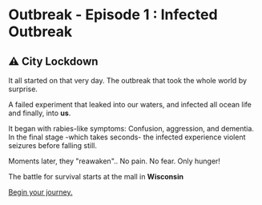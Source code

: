 # Outbreak - Episode 1 : Infected Outbreak

## ⚠ City Lockdown

It all started on that very day. The outbreak that took the whole world by surprise. 

A failed experiment that leaked into our waters, and infected all ocean life and finally, into **us**.

It began with rabies-like symptoms: Confusion, aggression, and dementia. In the final stage -which takes seconds- the infected experience violent seizures before falling still.

Moments later, they "reawaken"..
No pain.
No fear.
Only hunger!

The battle for survival starts at the mall in **Wisconsin**


[Begin your journey.](./scene1.md)










